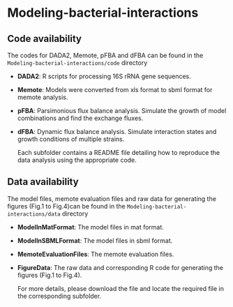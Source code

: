 # Modeling-bacterial-interactions

Code availability
-------
The codes for DADA2, Memote, pFBA and dFBA can be found in the `Modeling-bacterial-interactions/code` directory

- **DADA2**: R scripts for processing 16S rRNA gene sequences.

- **Memote**: Models were converted from xls format to sbml format for memote analysis.

- **pFBA**: Parsimonious flux balance analysis. Simulate the growth of model combinations and find the exchange fluxes.

- **dFBA**: Dynamic flux balance analysis. Simulate interaction states and growth conditions of multiple strains.


  Each subfolder contains a README file detailing how to reproduce the data analysis using the appropriate code.				
  

Data availability
-------
The model files, memote evaluation files and raw data for generating the figures (Fig.1 to Fig.4)can be found in the `Modeling-bacterial-interactions/data` directory

- **ModelInMatFormat**: The model files in mat format.

- **ModelInSBMLFormat**: The model files in sbml format.

- **MemoteEvaluationFiles**: The memote evaluation files.

- **FigureData**: The raw data and corresponding R code for generating the figures (Fig.1 to Fig.4).

  For more details, please download the file and locate the required file in the corresponding subfolder.  
